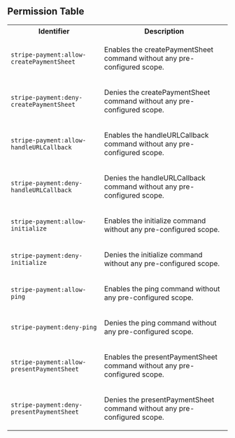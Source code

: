 
## Permission Table 

<table>
<tr>
<th>Identifier</th>
<th>Description</th>
</tr>


<tr>
<td>

`stripe-payment:allow-createPaymentSheet`

</td>
<td>

Enables the createPaymentSheet command without any pre-configured scope.

</td>
</tr>

<tr>
<td>

`stripe-payment:deny-createPaymentSheet`

</td>
<td>

Denies the createPaymentSheet command without any pre-configured scope.

</td>
</tr>

<tr>
<td>

`stripe-payment:allow-handleURLCallback`

</td>
<td>

Enables the handleURLCallback command without any pre-configured scope.

</td>
</tr>

<tr>
<td>

`stripe-payment:deny-handleURLCallback`

</td>
<td>

Denies the handleURLCallback command without any pre-configured scope.

</td>
</tr>

<tr>
<td>

`stripe-payment:allow-initialize`

</td>
<td>

Enables the initialize command without any pre-configured scope.

</td>
</tr>

<tr>
<td>

`stripe-payment:deny-initialize`

</td>
<td>

Denies the initialize command without any pre-configured scope.

</td>
</tr>

<tr>
<td>

`stripe-payment:allow-ping`

</td>
<td>

Enables the ping command without any pre-configured scope.

</td>
</tr>

<tr>
<td>

`stripe-payment:deny-ping`

</td>
<td>

Denies the ping command without any pre-configured scope.

</td>
</tr>

<tr>
<td>

`stripe-payment:allow-presentPaymentSheet`

</td>
<td>

Enables the presentPaymentSheet command without any pre-configured scope.

</td>
</tr>

<tr>
<td>

`stripe-payment:deny-presentPaymentSheet`

</td>
<td>

Denies the presentPaymentSheet command without any pre-configured scope.

</td>
</tr>
</table>
